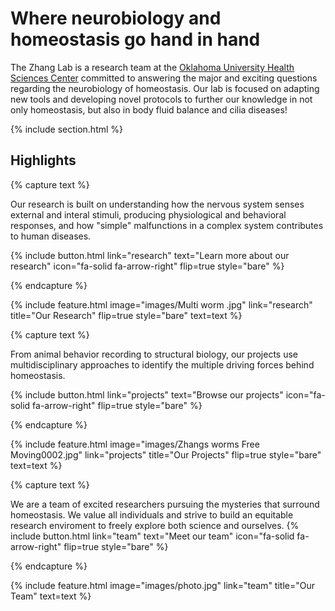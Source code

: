 ---
---

# Where neurobiology and homeostasis go hand in hand 

The Zhang Lab is a research team at the [Oklahoma University Health Sciences Center](https://www.ouhsc.edu/) committed to answering the major and exciting questions regarding the neurobiology of homeostasis.  Our lab is focused on adapting new tools and developing novel protocols to further our knowledge in not only homeostasis, but also in body fluid balance and cilia diseases!


{% include section.html %}

## Highlights

{% capture text %}

Our research is built on understanding how the nervous system senses external and interal stimuli, producing physiological and behavioral responses, and how "simple" malfunctions in a complex system contributes to human diseases.

{%
  include button.html
  link="research"
  text="Learn more about our research"
  icon="fa-solid fa-arrow-right"
  flip=true
  style="bare"
%}

{% endcapture %}

{%
  include feature.html
  image="images/Multi worm .jpg"
  link="research"
  title="Our Research"
  flip=true
  style="bare"
  text=text
%}


{% capture text %}

From animal behavior recording to structural biology, our projects use multidisciplinary approaches to identify the multiple driving forces behind homeostasis.

{%
  include button.html
  link="projects"
  text="Browse our projects"
  icon="fa-solid fa-arrow-right"
  flip=true
  style="bare"
%}

{% endcapture %}

{%
  include feature.html
  image="images/Zhangs worms Free Moving0002.jpg"
  link="projects"
  title="Our Projects"
  flip=true
  style="bare"
  text=text
%}

{% capture text %}

We are a team of excited researchers pursuing the mysteries that surround homeostasis.  We value all individuals and strive to build an equitable research enviroment to freely explore both science and ourselves.
{%
  include button.html
  link="team"
  text="Meet our team"
  icon="fa-solid fa-arrow-right"
  flip=true
  style="bare"
%}

{% endcapture %}

{%
  include feature.html
  image="images/photo.jpg"
  link="team"
  title="Our Team"
  text=text
%}
